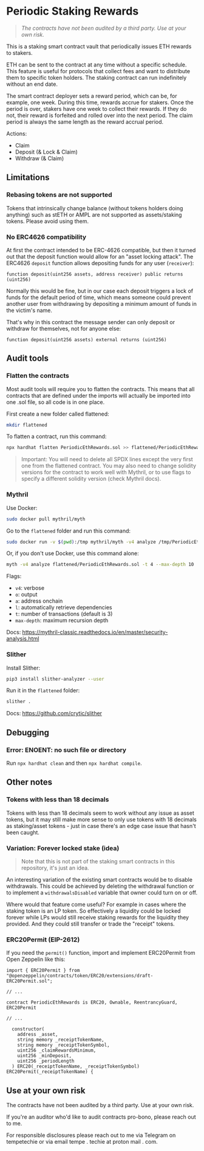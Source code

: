 # Periodic Staking Rewards

> _The contracts have not been audited by a third party. Use at your own risk._

This is a staking smart contract vault that periodically issues ETH rewards to stakers.

ETH can be sent to the contract at any time without a specific schedule. This feature is useful for protocols that collect fees and want to distribute them to specific token holders. The staking contract can run indefinitely without an end date.

The smart contract deployer sets a reward period, which can be, for example, one week. During this time, rewards accrue for stakers. Once the period is over, stakers have one week to collect their rewards. If they do not, their reward is forfeited and rolled over into the next period. The claim period is always the same length as the reward accrual period.

Actions:
- Claim
- Deposit (& Lock & Claim)
- Withdraw (& Claim)

## Limitations

### Rebasing tokens are not supported

Tokens that intrinsically change balance (without tokens holders doing anything) such as stETH or AMPL are not supported as assets/staking tokens. Please avoid using them.

### No ERC4626 compatibility

At first the contract intended to be ERC-4626 compatible, but then it turned out that the deposit function would allow for an "asset locking attack". The ERC4626 `deposit` function allows depositing funds for any user (`receiver`): 

```solidity
function deposit(uint256 assets, address receiver) public returns (uint256)
```

Normally this would be fine, but in our case each deposit triggers a lock of funds for the default period of time, which means someone could prevent another user from withdrawing by depositing a minimum amount of funds in the victim's name.

That's why in this contract the message sender can only deposit or withdraw for themselves, not for anyone else:

```solidity
function deposit(uint256 assets) external returns (uint256)
```

## Audit tools

### Flatten the contracts

Most audit tools will require you to flatten the contracts. This means that all contracts that are defined under the imports will actually be imported into one .sol file, so all code is in one place.

First create a new folder called flattened:

```bash
mkdir flattened
```

To flatten a contract, run this command:

```bash
npx hardhat flatten PeriodicEthRewards.sol >> flattened/PeriodicEthRewards.sol
```

> Important: You will need to delete all SPDX lines except the very first one from the flattened contract. You may also need to change solidity versions for the contract to work well with Mythril, or to use flags to specify a different solidity version (check Mythril docs).

### Mythril

Use Docker:

```bash
sudo docker pull mythril/myth
```

Go to the `flattened` folder and run this command:

```bash
sudo docker run -v $(pwd):/tmp mythril/myth -v4 analyze /tmp/PeriodicEthRewards.sol --max-depth 10
```

Or, if you don't use Docker, use this command alone:

```bash
myth -v4 analyze flattened/PeriodicEthRewards.sol -t 4 --max-depth 10
```

Flags:

- `v4`: verbose
- `o`: output
- `a`: address onchain
- `l`: automatically retrieve dependencies
- `t`: number of transactions (default is 3)
- `max-depth`: maximum recursion depth

Docs: https://mythril-classic.readthedocs.io/en/master/security-analysis.html 

### Slither

Install Slither:

```bash
pip3 install slither-analyzer --user
```

Run it in the `flattened` folder:

```bash
slither .
```

Docs: https://github.com/crytic/slither

## Debugging

### Error: ENOENT: no such file or directory

Run `npx hardhat clean` and then `npx hardhat compile`.

## Other notes

### Tokens with less than 18 decimals

Tokens with less than 18 decimals seem to work without any issue as asset tokens, but it may still make more sense to only use tokens with 18 decimals as staking/asset tokens - just in case there's an edge case issue that hasn't been caught.

### Variation: Forever locked stake (idea)

> Note that this is not part of the staking smart contracts in this repository, it's just an idea.

An interesting variation of the existing smart contracts would be to disable withdrawals. This could be achieved by deleting the withdrawal function or to implement a `withdrawalsDisabled` variable that owner could turn on or off.

Where would that feature come useful? For example in cases where the staking token is an LP token. So effectively a liquidity could be locked forever while LPs would still receive staking rewards for the liquidity they provided. And they could still transfer or trade the "receipt" tokens.

### ERC20Permit (EIP-2612)

If you need the `permit()` function, import and implement ERC20Permit from Open Zeppelin like this:

```solidity
import { ERC20Permit } from "@openzeppelin/contracts/token/ERC20/extensions/draft-ERC20Permit.sol";

// ...

contract PeriodicEthRewards is ERC20, Ownable, ReentrancyGuard, ERC20Permit

// ...

  constructor(
    address _asset,
    string memory _receiptTokenName,
    string memory _receiptTokenSymbol,
    uint256 _claimRewardsMinimum,
    uint256 _minDeposit,
    uint256 _periodLength
  ) ERC20(_receiptTokenName, _receiptTokenSymbol) ERC20Permit(_receiptTokenName) {
```

## Use at your own risk

The contracts have not been audited by a third party. Use at your own risk.

If you're an auditor who'd like to audit contracts pro-bono, please reach out to me.

For responsible disclosures please reach out to me via Telegram on tempetechie or via email tempe . techie at proton mail . com.
